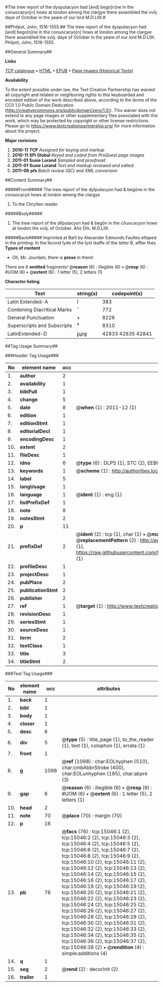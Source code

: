 #The trew report of the dysputacyon had [and] bego[n]ne in the conuocacyo[n] hows at london among the clargye there assembled the xviij. daye of October in the yeare of our lord M.D.LIIII.#

##Philpot, John, 1516-1555.##
The trew report of the dysputacyon had [and] bego[n]ne in the conuocacyo[n] hows at london among the clargye there assembled the xviij. daye of October in the yeare of our lord M.D.LIIII.
Philpot, John, 1516-1555.

##General Summary##

**Links**

[TCP catalogue](http://www.ota.ox.ac.uk/tcp/)  • 
[HTML](http://tei.it.ox.ac.uk/tcp/Texts-HTML/free/A09/A09616.html)  • 
[EPUB](http://tei.it.ox.ac.uk/tcp/Texts-EPUB/free/A09/A09616.epub) • 
[Page images (Historical Texts)](https://historicaltexts.jisc.ac.uk/eebo-99849874e)

**Availability**

To the extent possible under law, the Text Creation Partnership has waived all copyright and related or neighboring rights to this keyboarded and encoded edition of the work described above, according to the terms of the CC0 1.0 Public Domain Dedication (http://creativecommons.org/publicdomain/zero/1.0/). This waiver does not extend to any page images or other supplementary files associated with this work, which may be protected by copyright or other license restrictions. Please go to https://www.textcreationpartnership.org/ for more information about the project.

**Major revisions**

1. __2010-11__ __TCP__ *Assigned for keying and markup*
1. __2010-11__ __SPi Global__ *Keyed and coded from ProQuest page images*
1. __2011-01__ __Susie Lorand__ *Sampled and proofread*
1. __2011-01__ __Susie Lorand__ *Text and markup reviewed and edited*
1. __2011-06__ __pfs__ *Batch review (QC) and XML conversion*

##Content Summary##

#####Front#####
The trew report of the dyſputacyon had & begōne in the conuocacyō hows at london among the clargye
1. To the Chryſten reader.

#####Body#####

1. The trew report of the diſputacyon had & begōn in the cōuocacyon hows at london the xviij. of October. An̄o Dn̄i. M.D.LIIII.

#####Back#####
Imprinted at Baſil by Alexander Edmonds.Faultes eſtaped in the printing. In the ſecond ſyde of the ſyxt leaffe of the letter B. affter thes 
**Types of content**

  * Oh, Mr. Jourdain, there is **prose** in there!

There are 6 **omitted** fragments! 
 @__reason__ (6) : illegible (6)  •  @__resp__ (6) : #UOM (6)  •  @__extent__ (6) : 1 letter (5), 2 letters (1)

**Character listing**


|Text|string(s)|codepoint(s)|
|---|---|---|
|Latin Extended-A|ſ|383|
|Combining             Diacritical Marks|̄|772|
|General Punctuation|•|8226|
|Superscripts             and Subscripts|⁶|8310|
|LatinExtended-D|ꝑꝓꝙ|42833 42835 42841|

##Tag Usage Summary##

###Header Tag Usage###

|No|element name|occ|attributes|
|---|---|---|---|
|1.|__author__|2||
|2.|__availability__|1||
|3.|__biblFull__|1||
|4.|__change__|5||
|5.|__date__|8| @__when__ (1) : 2011-12 (1)|
|6.|__edition__|1||
|7.|__editionStmt__|1||
|8.|__editorialDecl__|1||
|9.|__encodingDesc__|1||
|10.|__extent__|2||
|11.|__fileDesc__|1||
|12.|__idno__|6| @__type__ (6) : DLPS (1), STC (2), EEBO-CITATION (1), PROQUEST (1), VID (1)|
|13.|__keywords__|1| @__scheme__ (1) : http://authorities.loc.gov/ (1)|
|14.|__label__|5||
|15.|__langUsage__|1||
|16.|__language__|1| @__ident__ (1) : eng (1)|
|17.|__listPrefixDef__|1||
|18.|__note__|8||
|19.|__notesStmt__|2||
|20.|__p__|11||
|21.|__prefixDef__|2| @__ident__ (2) : tcp (1), char (1)  •  @__matchPattern__ (2) : ([0-9\-]+):([0-9IVX]+) (1), (.+) (1)  •  @__replacementPattern__ (2) : http://eebo.chadwyck.com/downloadtiff?vid=$1&page=$2 (1), https://raw.githubusercontent.com/textcreationpartnership/Texts/master/tcpchars.xml#$1 (1)|
|22.|__profileDesc__|1||
|23.|__projectDesc__|1||
|24.|__pubPlace__|2||
|25.|__publicationStmt__|2||
|26.|__publisher__|2||
|27.|__ref__|1| @__target__ (1) : http://www.textcreationpartnership.org/docs/. (1)|
|28.|__revisionDesc__|1||
|29.|__seriesStmt__|1||
|30.|__sourceDesc__|1||
|31.|__term__|2||
|32.|__textClass__|1||
|33.|__title__|3||
|34.|__titleStmt__|2||


###Text Tag Usage###

|No|element name|occ|attributes|
|---|---|---|---|
|1.|__back__|1||
|2.|__bibl__|1||
|3.|__body__|1||
|4.|__closer__|1||
|5.|__desc__|6||
|6.|__div__|5| @__type__ (5) : title_page (1), to_the_reader (1), text (1), colophon (1), errata (1)|
|7.|__front__|1||
|8.|__g__|1098| @__ref__ (1098) : char:EOLhyphen (510), char:cmbAbbrStroke (400), char:EOLunhyphen (185), char:abpre (3)|
|9.|__gap__|6| @__reason__ (6) : illegible (6)  •  @__resp__ (6) : #UOM (6)  •  @__extent__ (6) : 1 letter (5), 2 letters (1)|
|10.|__head__|2||
|11.|__note__|70| @__place__ (70) : margin (70)|
|12.|__p__|16||
|13.|__pb__|76| @__facs__ (76) : tcp:15046:1 (2), tcp:15046:2 (2), tcp:15046:3 (2), tcp:15046:4 (2), tcp:15046:5 (2), tcp:15046:6 (2), tcp:15046:7 (2), tcp:15046:8 (2), tcp:15046:9 (2), tcp:15046:10 (2), tcp:15046:11 (2), tcp:15046:12 (2), tcp:15046:13 (2), tcp:15046:14 (2), tcp:15046:15 (2), tcp:15046:16 (2), tcp:15046:17 (2), tcp:15046:18 (2), tcp:15046:19 (2), tcp:15046:20 (2), tcp:15046:21 (2), tcp:15046:22 (2), tcp:15046:23 (2), tcp:15046:24 (2), tcp:15046:25 (2), tcp:15046:26 (2), tcp:15046:27 (2), tcp:15046:28 (2), tcp:15046:29 (2), tcp:15046:30 (2), tcp:15046:31 (2), tcp:15046:32 (2), tcp:15046:33 (2), tcp:15046:34 (2), tcp:15046:35 (2), tcp:15046:36 (2), tcp:15046:37 (2), tcp:15046:38 (2)  •  @__rendition__ (4) : simple:additions (4)|
|14.|__q__|1||
|15.|__seg__|2| @__rend__ (2) : decorInit (2)|
|16.|__trailer__|1||
